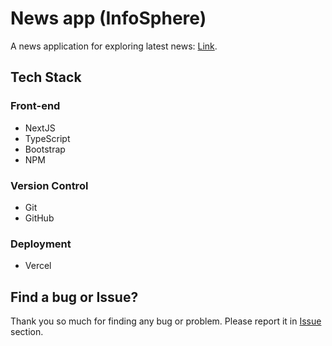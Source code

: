 # News app (InfoSphere)

A news application for exploring latest news: [Link](https://news-app-ehsan-home.vercel.app/). 

## Tech Stack
### Front-end
- NextJS
- TypeScript
- Bootstrap
- NPM

### Version Control
- Git
- GitHub

### Deployment
- Vercel

## Find a bug or Issue?
Thank you so much for finding any bug or problem. Please report it in [Issue](https://github.com/Ehsan-Home/news-app/issues) section.

